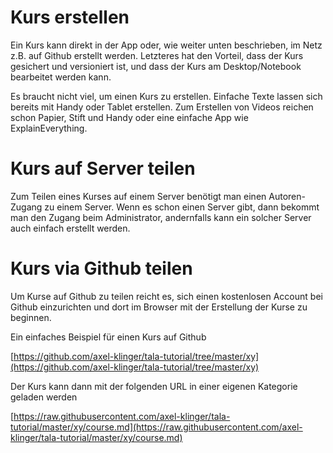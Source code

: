 # Kurs erstellen

Ein Kurs kann direkt in der App oder, wie weiter unten beschrieben, im Netz z.B. auf Github erstellt werden. Letzteres hat den Vorteil, dass der Kurs gesichert und versioniert ist, und dass der Kurs am Desktop/Notebook bearbeitet werden kann.

Es braucht nicht viel, um einen Kurs zu erstellen. Einfache Texte lassen sich bereits mit Handy oder Tablet erstellen. Zum Erstellen von Videos reichen schon Papier, Stift und Handy oder eine einfache App wie ExplainEverything.

# Kurs auf Server teilen

Zum Teilen eines Kurses auf einem Server benötigt man einen Autoren-Zugang zu einem Server. Wenn es schon einen Server gibt, dann bekommt man den Zugang beim Administrator, andernfalls kann ein solcher Server auch einfach erstellt werden.

# Kurs via Github teilen

Um Kurse auf Github zu teilen reicht es, sich einen kostenlosen Account bei Github einzurichten und dort im Browser mit der Erstellung der Kurse zu beginnen.

Ein einfaches Beispiel für einen Kurs auf Github

[https://github.com/axel-klinger/tala-tutorial/tree/master/xy](https://github.com/axel-klinger/tala-tutorial/tree/master/xy)

Der Kurs kann dann mit der folgenden URL in einer eigenen Kategorie geladen werden

[https://raw.githubusercontent.com/axel-klinger/tala-tutorial/master/xy/course.md](https://raw.githubusercontent.com/axel-klinger/tala-tutorial/master/xy/course.md)
